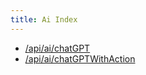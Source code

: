 ```yaml
---
title: Ai Index
---
```

-   [/api/ai/chatGPT](chatGPT.html)
-   [/api/ai/chatGPTWithAction](chatGPTWithAction.html)

